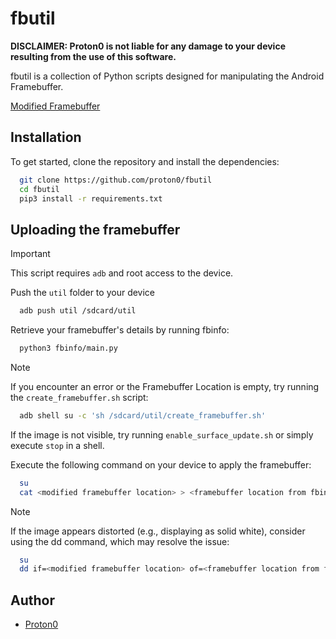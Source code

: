 # fbutil

**DISCLAIMER: Proton0 is not liable for any damage to your device resulting from the use of this software.**

fbutil is a collection of Python scripts designed for manipulating the Android Framebuffer.

[Modified Framebuffer](https://github.com/proton0/fbutil/blob/main/preview.png)
## Installation

To get started, clone the repository and install the dependencies:
```bash
  git clone https://github.com/proton0/fbutil
  cd fbutil
  pip3 install -r requirements.txt
```

## Uploading the framebuffer

> [!IMPORTANT]
> This script requires `adb` and root access to the device.

Push the `util` folder to your device
```bash
  adb push util /sdcard/util
```

Retrieve your framebuffer's details by running fbinfo:
```bash
  python3 fbinfo/main.py
````

> [!NOTE]
> If you encounter an error or the Framebuffer Location is empty, try running the `create_framebuffer.sh` script:
```bash
  adb shell su -c 'sh /sdcard/util/create_framebuffer.sh'
```

If the image is not visible, try running `enable_surface_update.sh` or simply execute `stop` in a shell.

Execute the following command on your device to apply the framebuffer:
```bash
  su
  cat <modified framebuffer location> > <framebuffer location from fbinfo>
```

> [!NOTE]
> If the image appears distorted (e.g., displaying as solid white), consider using the dd command, which may resolve the issue:

```bash
  su
  dd if=<modified framebuffer location> of=<framebuffer location from fbinfo>
```

## Author
 - [Proton0](https://github.com/proton0)